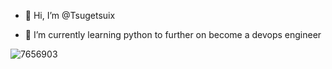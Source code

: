 - 👋 Hi, I’m @Tsugetsuix 

- 🌱 I’m currently learning python to further on become a devops engineer

![7656903](https://user-images.githubusercontent.com/101657860/208931531-c3fbcab1-0e78-448a-a780-5587988a45c3.png)
